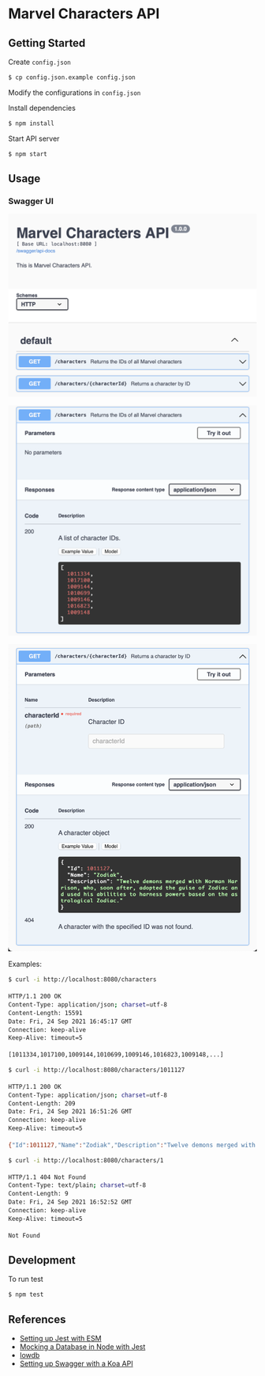 # Marvel Characters API


## Getting Started

Create `config.json`
```sh
$ cp config.json.example config.json
```

Modify the configurations in `config.json`

Install dependencies
```sh
$ npm install
```

Start API server
```sh
$ npm start
```


## Usage

### Swagger UI

![Swagger](images/swagger.png "Swagger")

![GET /characters](images/swagger_characters.png "GET /characters")

![GET /characters/{characterId}](images/swagger_character.png "GET /characters/{characterId}")


Examples:

```sh
$ curl -i http://localhost:8080/characters

HTTP/1.1 200 OK
Content-Type: application/json; charset=utf-8
Content-Length: 15591
Date: Fri, 24 Sep 2021 16:45:17 GMT
Connection: keep-alive
Keep-Alive: timeout=5

[1011334,1017100,1009144,1010699,1009146,1016823,1009148,...]
```

```sh
$ curl -i http://localhost:8080/characters/1011127

HTTP/1.1 200 OK
Content-Type: application/json; charset=utf-8
Content-Length: 209
Date: Fri, 24 Sep 2021 16:51:26 GMT
Connection: keep-alive
Keep-Alive: timeout=5

{"Id":1011127,"Name":"Zodiak","Description":"Twelve demons merged with Norman Harrison, who, soon after, adopted the guise of Zodiac and used his abilities to harness powers based on the astrological Zodiac."}
```

```sh
$ curl -i http://localhost:8080/characters/1

HTTP/1.1 404 Not Found
Content-Type: text/plain; charset=utf-8
Content-Length: 9
Date: Fri, 24 Sep 2021 16:52:52 GMT
Connection: keep-alive
Keep-Alive: timeout=5

Not Found
```


## Development

To run test
```sh
$ npm test
```


## References

* [Setting up Jest with ESM](https://gist.github.com/rstacruz/511f43265de4939f6ca729a3df7b001c)
* [Mocking a Database in Node with Jest](https://www.youtube.com/watch?v=IDjF6-s1hGk&t=473s)
* [lowdb](https://github.com/typicode/lowdb)
* [Setting up Swagger with a Koa API](https://ljn.io/posts/swagger-for-a-koa-api)
